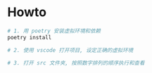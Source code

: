 # Howto

```bash
# 1. 用 poetry 安装虚拟环境和依赖
poetry install

# 2. 使用 vscode 打开项目, 设定正确的虚拟环境

# 3. 打开 src 文件夹, 按照数字排列的顺序执行和查看
```
